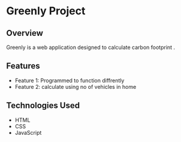 # Greenly Project

## Overview
Greenly is a web application designed to calculate carbon footprint .

## Features
- Feature 1: Programmed to function diffrently
- Feature 2: calculate using no of vehicles in home
## Technologies Used
- HTML
- CSS
- JavaScript



